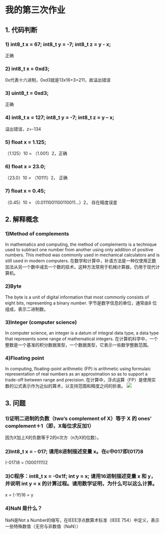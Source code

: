 # 我的第三次作业

## 1. 代码判断
### 1) int8_t x = 67; int8_t y = -7; int8_t z = y - x;
正确
### 2) int8_t x = 0xd3;
0x代表十六进制，0xd3就是13x16+3=211，故溢出错误
### 3) uint8_t = 0xd3;
正确
### 4) int8_t x = 127; int8_t y = -7; int8_t z = y – x;
溢出错误，z=-134
### 5) float x = 1.125;
（1.125）10 = （1.001）2，正确
### 6) float x = 23.0;
（23.0）10 = （10111）2， 正确
### 7) float x = 0.45;
（0.45）10 = （0.0111001100110011...）2， 存在精度误差

## 2. 解释概念

### 1)Method of complements
In mathematics and computing, the method of complements is a technique used to subtract one number from another using only addition of positive numbers. This method was commonly used in mechanical calculators and is still used in modern computers.
在数学和计算中，补语方法是一种仅使用正数加法从另一个数中减去一个数的技术。这种方法常用于机械计算器，仍用于现代计算机。

### 2)Byte
The byte is a unit of digital information that most commonly consists of eight bits, representing a binary number. 
字节是数字信息的单位，通常由8 位组成，表示二进制数。

### 3)Integer (computer science)
In computer science, an integer is a datum of integral data type, a data type that represents some range of mathematical integers. 
在计算机科学中，一个整数是一个基准的积分数据类型，一个数据类型，它表示一些数学整数范围。

### 4)Floating point
In computing, floating-point arithmetic (FP) is arithmetic using formulaic representation of real numbers as an approximation so as to support a trade-off between range and precision. 
在计算中，浮点运算（FP）是使用实数的公式表示作为近似的算术，以支持范围和精度之间的折衷。
![](https://upload.wikimedia.org/wikipedia/commons/thumb/4/4c/Z3_Deutsches_Museum.JPG/1024px-Z3_Deutsches_Museum.JPG)

## 3. 问题

### 1)证明二进制的负数（two‘s complement of X）等于 X 的 ones’ complement＋1（即，X每位求反加1）
因为X加上X的负数等于2的n次方（n为X的位数）。

### 2)Int8_t x = - 017; 请用8进制描述变量 x。在c中017即(017)8
(-017)8 = (10001111)2

### 3)C程序：int8_t x = -0x1f; int y = x; 请用16进制描述变量 x 和 y，并说明 int y = x 的计算过程。请用数学证明，为什么可以这么计算。
x = (-1f)16 = y

### 4)NaN 是什么？
NaN是Not a Number的缩写，在IEEE浮点数算术标准（IEEE 754）中定义，表示一些特殊数值（无穷与非数值（NaN））